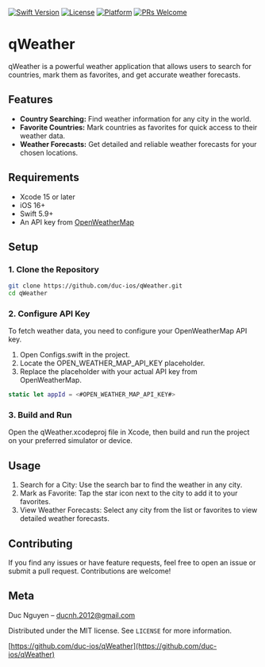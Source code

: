 [![Swift Version][swift-image]][swift-url]
[![License][license-image]][license-url]
[![Platform](https://img.shields.io/cocoapods/p/LFAlertController.svg?style=flat)](http://cocoapods.org/pods/LFAlertController)
[![PRs Welcome](https://img.shields.io/badge/PRs-welcome-brightgreen.svg?style=flat-square)](http://makeapullrequest.com)

# qWeather

qWeather is a powerful weather application that allows users to search for countries, mark them as favorites, and get accurate weather forecasts.

## Features

- **Country Searching:** Find weather information for any city in the world.
- **Favorite Countries:** Mark countries as favorites for quick access to their weather data.
- **Weather Forecasts:** Get detailed and reliable weather forecasts for your chosen locations.

## Requirements

- Xcode 15 or later
- iOS 16+
- Swift 5.9+
- An API key from [OpenWeatherMap](https://home.openweathermap.org/users/sign_up)

## Setup

### 1. Clone the Repository

```bash
git clone https://github.com/duc-ios/qWeather.git
cd qWeather
```

### 2. Configure API Key

To fetch weather data, you need to configure your OpenWeatherMap API key.

1. Open Configs.swift in the project.
2. Locate the OPEN_WEATHER_MAP_API_KEY placeholder.
3. Replace the placeholder with your actual API key from OpenWeatherMap.

```swift
static let appId = <#OPEN_WEATHER_MAP_API_KEY#>
```

### 3. Build and Run

Open the qWeather.xcodeproj file in Xcode, then build and run the project on your preferred simulator or device.

## Usage

1. Search for a City: Use the search bar to find the weather in any city.
2. Mark as Favorite: Tap the star icon next to the city to add it to your favorites.
3. View Weather Forecasts: Select any city from the list or favorites to view detailed weather forecasts.

## Contributing

If you find any issues or have feature requests, feel free to open an issue or submit a pull request. Contributions are welcome!

## Meta

Duc Nguyen – <ducnh.2012@gmail.com>

Distributed under the MIT license. See `LICENSE` for more information.

[https://github.com/duc-ios/qWeather](https://github.com/duc-ios/qWeather)

[swift-image]: https://img.shields.io/badge/swift-5.9-orange.svg
[swift-url]: https://swift.org/
[license-image]: https://img.shields.io/badge/License-MIT-blue.svg
[license-url]: LICENSE
